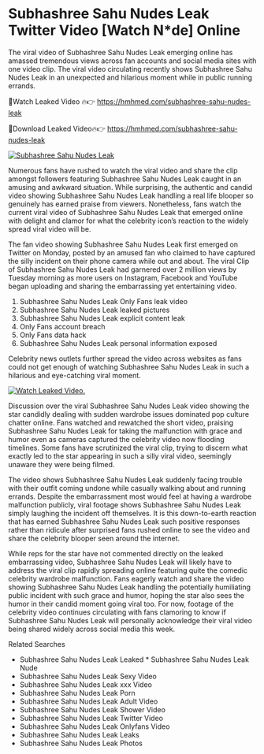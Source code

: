 ﻿# Subhashree Sahu Nudes Leak Twitter Video [Watch N*de] Online

The viral video of ﻿Subhashree Sahu Nudes Leak emerging online has amassed tremendous views across fan accounts and social media sites with one video clip. The viral video circulating recently shows ﻿Subhashree Sahu Nudes Leak in an unexpected and hilarious moment while in public running errands. 

🔴Watch Leaked Video 🔥👉  https://hmhmed.com/subhashree-sahu-nudes-leak 

🔴Download Leaked Video🔥👉  https://hmhmed.com/subhashree-sahu-nudes-leak 

[![Subhashree Sahu Nudes Leak](https://i.imgur.com/dJHk4Zq.gif)](https://hmhmed.com/subhashree-sahu-nudes-leak)

Numerous fans have rushed to watch the viral video and share the clip amongst followers featuring ﻿Subhashree Sahu Nudes Leak caught in an amusing and awkward situation. While surprising, the authentic and candid video showing ﻿Subhashree Sahu Nudes Leak handling a real life blooper so genuinely has earned praise from viewers. Nonetheless, fans watch the current viral video of ﻿Subhashree Sahu Nudes Leak that emerged online with delight and clamor for what the celebrity icon’s reaction to the widely spread viral video will be.

The fan video showing ﻿Subhashree Sahu Nudes Leak first emerged on Twitter on Monday, posted by an amused fan who claimed to have captured the silly incident on their phone camera while out and about. The viral Clip of ﻿Subhashree Sahu Nudes Leak had garnered over 2 million views by Tuesday morning as more users on Instagram, Facebook and YouTube began uploading and sharing the embarrassing yet entertaining video. 

1. ﻿Subhashree Sahu Nudes Leak Only Fans leak video
2. ﻿Subhashree Sahu Nudes Leak leaked pictures
3. ﻿Subhashree Sahu Nudes Leak explicit content leak
4. Only Fans account breach
5. Only Fans data hack
6. ﻿Subhashree Sahu Nudes Leak personal information exposed

Celebrity news outlets further spread the video across websites as fans could not get enough of watching ﻿Subhashree Sahu Nudes Leak in such a hilarious and eye-catching viral moment. 

[![Watch Leaked Video.](https://miro.medium.com/v2/resize:fit:828/format:webp/1*cilzJN44JGOrTw9NJCrNHA.gif "Watch Leaked Video")](https://hmhmed.com/subhashree-sahu-nudes-leak)

Discussion over the viral ﻿Subhashree Sahu Nudes Leak video showing the star candidly dealing with sudden wardrobe issues dominated pop culture chatter online. Fans watched and rewatched the short video, praising ﻿Subhashree Sahu Nudes Leak for taking the malfunction with grace and humor even as cameras captured the celebrity video now flooding timelines. Some fans have scrutinized the viral clip, trying to discern what exactly led to the star appearing in such a silly viral video, seemingly unaware they were being filmed.

The video shows ﻿Subhashree Sahu Nudes Leak suddenly facing trouble with their outfit coming undone while casually walking about and running errands. Despite the embarrassment most would feel at having a wardrobe malfunction publicly, viral footage shows ﻿Subhashree Sahu Nudes Leak simply laughing the incident off themselves. It is this down-to-earth reaction that has earned ﻿Subhashree Sahu Nudes Leak such positive responses rather than ridicule after surprised fans rushed online to see the video and share the celebrity blooper seen around the internet.  

While reps for the star have not commented directly on the leaked embarrassing video, ﻿Subhashree Sahu Nudes Leak will likely have to address the viral clip rapidly spreading online featuring quite the comedic celebrity wardrobe malfunction. Fans eagerly watch and share the video showing ﻿Subhashree Sahu Nudes Leak handling the potentially humiliating public incident with such grace and humor, hoping the star also sees the humor in their candid moment going viral too. For now, footage of the celebrity video continues circulating with fans clamoring to know if ﻿Subhashree Sahu Nudes Leak will personally acknowledge their viral video being shared widely across social media this week.

Related Searches
* ﻿Subhashree Sahu Nudes Leak Leaked
﻿* Subhashree Sahu Nudes Leak Nude
* ﻿Subhashree Sahu Nudes Leak Sexy Video
* ﻿Subhashree Sahu Nudes Leak xxx Video
* ﻿Subhashree Sahu Nudes Leak Porn
* ﻿Subhashree Sahu Nudes Leak Adult Video
* ﻿Subhashree Sahu Nudes Leak Shower Video
* ﻿Subhashree Sahu Nudes Leak Twitter Video
* ﻿Subhashree Sahu Nudes Leak Onlyfans Video
* ﻿Subhashree Sahu Nudes Leak Leaks
* ﻿Subhashree Sahu Nudes Leak Photos